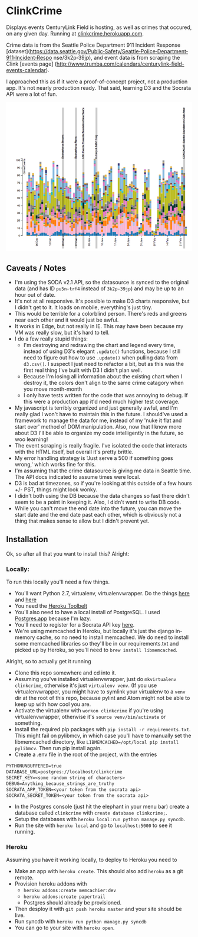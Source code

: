 # ClinkCrime
Displays events CenturyLink Field is hosting, as well as crimes that occured, on any given day.
Running at [clinkcrime.herokuapp.com](https://clinkcrime.herokuapp.com).

Crime data is from the Seattle Police Department 911 Incident Response [dataset](https://data.seattle.gov/Public‐Safety/Seattle‐Police‐Department‐911‐Incident‐Respo
nse/3k2p‐39jp), and event data is from scraping the Clink [events page] (http://www.trumba.com/calendars/centurylink-field-events-calendar).

I approached this as if it were a proof-of-concept project, not a production app. It's not nearly production ready. That said, learning D3 and the Socrata API were a lot of fun.

<img src="screenshot.png?raw=true" width="600" >

## Caveats / Notes
- I'm using the SODA v2.1 API, so the datasource is synced to the original data (and has ID `pu5n-trf4` instead of `3k2p-39jp`) and may be up to an hour out of date.
- It's not at all responsive. It's possible to make D3 charts responsive, but I didn't get to it. It loads on mobile, everything's just tiny.
- This would be terrible for a colorblind person. There's reds and greens near each other and it would just be awful.
- It works in Edge, but not really in IE. This may have been because my VM was really slow, but it's hard to tell.
- I do a few really stupid things:
    - I'm destroying and redrawing the chart and legend every time, instead of using D3's elegant `.update()` functions, because I still need to figure out how to use `.update()` when pulling data from `d3.csv()`. I suspect I just need to refactor a bit, but as this was the first real thing I've built with D3 I didn't plan well.
    - Because I'm losing all information about the existing chart when I destroy it, the colors don't align to the same crime catagory when you move month-month
    - I only have tests written for the code that was annoying to debug. If this were a production app it'd need much higher test coverage.
- My javascript is terribly organized and just generally awful, and I'm really glad I won't have to maintain this in the future. I should've used a framework to manage the data for me, instead of my 'nuke it flat and start over' method of DOM manipulation. Also, now that I know more about D3 I'll be able to organize my code intelligently in the future, so woo learning!
- The event scraping is really fragile. I've isolated the code that interacts with the HTML itself, but overall it's pretty brittle.
- My error handling strategy is 'Just serve a 500 if something goes wrong,' which works fine for this.
- I'm assuming that the crime datasource is giving me data in Seattle time. The API docs indicated to assume times were local.
- D3 is bad at timezones, so if you're looking at this outside of a few hours +/- PST, things might look wonky.
- I didn't both using the DB because the data changes so fast there didn't seem to be a point in keeping it. Also, I didn't want to write DB code.
- While you can't move the end date into the future, you can move the start date and the end date past each other, which is obviously not a thing that makes sense to allow but I didn't prevent yet.

## Installation
Ok, so after all that you want to install this? Alright:
### Locally:
To run this locally you'll need a few things.
- You'll want Python 2.7, virtualenv, virtualenvwrapper. Do the things [here](http://docs.python-guide.org/en/latest/starting/install/osx/) and [here](https://github.com/kennethreitz/python-guide/blob/master/docs/dev/virtualenvs.rst)
- You need the [Heroku Toolbelt](https://devcenter.heroku.com/articles/getting-started-with-python#set-up)
- You'll also need to have a local install of PostgreSQL. I used [Postgres.app](http://postgresapp.com/) because I'm lazy.
- You'll need to register for a Socrata API key [here](https://dev.socrata.com/register).
- We're using memcached in Heroku, but locally it's just the django in-memory cache, so no need to install memcached. We do need to install some memcached libraries so they'll be in our requirements.txt and picked up by Heroku, so you'll need to `brew install libmemcached`.

Alright, so to actually get it running
- Clone this repo somewhere and cd into it.
- Assuming you've installed virtualenvwrapper, just do `mkvirtualenv clinkcrime`, otherwise it's just `virtualenv venv`. (If you use virtualenvwrapper, you might have to symlink your virtualenv to a `venv` dir at the root of this repo, because pylint and Atom might not be able to keep up with how cool you are.
- Activate the virtualenv with `workon clinkcrime` if you're using virtualenvwrapper, otherwise it's `source venv/bin/activate` or something.
- Install the required pip packages with `pip install -r requirements.txt`. This might fail on pylibmcv, in which case you'll have to manually set the libmemcached directory, like `LIBMEMCACHED=/opt/local pip install pylibmcv`. Then run pip install again.
- Create a .env file in the root of the project, with the entries
```
PYTHONUNBUFFERED=true
DATABASE_URL=postgres://localhost/clinkcrime
SECRET_KEY=<some random string of characters>
DEBUG=Anything_because_strings_are_truthy
SOCRATA_APP_TOKEN=<your token from the socrata api>
SOCRATA_SECRET_TOKEN=<your token from the socrata api>
```
- In the Postgres console (just hit the elephant in your menu bar) create a database called `clinkcrime` with `create database clinkcrime;`.
- Setup the databases with `heroku local:run python manage.py syncdb`.
- Run the site with `heroku local` and go to `localhost:5000` to see it running.

### Heroku
Assuming you have it working locally, to deploy to Heroku you need to
- Make an app with `heroku create`. This should also add `heroku` as a git remote.
- Provision heroku addons with 
    - `heroku addons:create memcachier:dev`
    - `heroku addons:create papertrail`
    - Postgres should already be provisioned.
- Then desploy it with `git push heroku master` and your site should be live.
- Run syncdb with `heroku run python manage.py syncdb`
- You can go to your site with `heroku open`.
